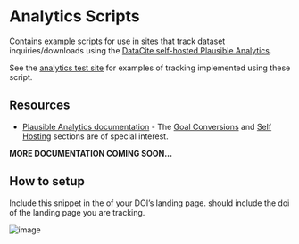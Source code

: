 # Analytics Scripts

Contains example scripts for use in sites that track dataset inquiries/downloads using the [DataCite self-hosted Plausible Analytics](https://analytics.stage.datacite.org).

See the [analytics test site](https://suzanne-vogt-1.dyndns.org) for examples of tracking implemented using these script.  

## Resources

- [Plausible Analytics documentation](https://plausible.io/docs) - The [Goal Conversions](https://plausible.io/docs/goal-conversions) and [Self Hosting](https://plausible.io/docs/self-hosting) sections are of special interest.

**MORE DOCUMENTATION COMING SOON...**


## How to setup


Include this snippet in the <head> of your DOI’s landing page. <yourdoi> should include the doi of the landing page you are tracking.

![image](https://user-images.githubusercontent.com/1092861/148904143-15d4c365-b3eb-494c-ac03-4cfcf53922ef.png)
